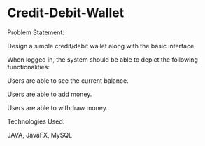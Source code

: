 # Credit-Debit-Wallet
Problem Statement:

Design a simple credit/debit wallet along with the basic interface.

When logged in, the system should be able to depict the following functionalities:

Users are able to see the current balance.

Users are able to add money.

Users are able to withdraw money.

Technologies Used:

JAVA, JavaFX, MySQL
